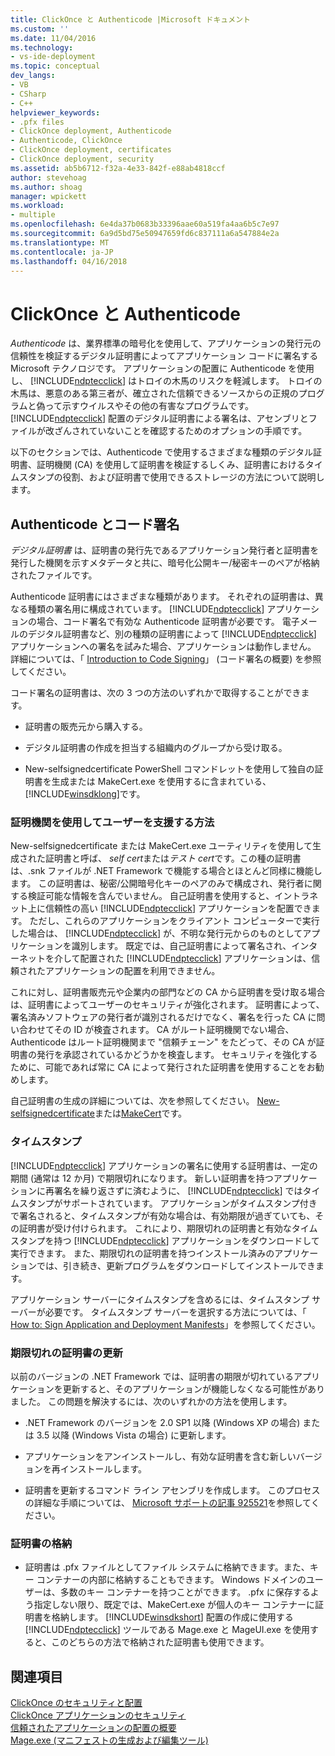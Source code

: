 ```yaml
---
title: ClickOnce と Authenticode |Microsoft ドキュメント
ms.custom: ''
ms.date: 11/04/2016
ms.technology:
- vs-ide-deployment
ms.topic: conceptual
dev_langs:
- VB
- CSharp
- C++
helpviewer_keywords:
- .pfx files
- ClickOnce deployment, Authenticode
- Authenticode, ClickOnce
- ClickOnce deployment, certificates
- ClickOnce deployment, security
ms.assetid: ab5b6712-f32a-4e33-842f-e88ab4818ccf
author: stevehoag
ms.author: shoag
manager: wpickett
ms.workload:
- multiple
ms.openlocfilehash: 6e4da37b0683b33396aae60a519fa4aa6b5c7e97
ms.sourcegitcommit: 6a9d5bd75e50947659fd6c837111a6a547884e2a
ms.translationtype: MT
ms.contentlocale: ja-JP
ms.lasthandoff: 04/16/2018
---
```

# <a name="clickonce-and-authenticode"></a>ClickOnce と Authenticode
*Authenticode* は、業界標準の暗号化を使用して、アプリケーションの発行元の信頼性を検証するデジタル証明書によってアプリケーション コードに署名する Microsoft テクノロジです。 アプリケーションの配置に Authenticode を使用し、 [!INCLUDE[ndptecclick](../deployment/includes/ndptecclick_md.md)] はトロイの木馬のリスクを軽減します。 トロイの木馬は、悪意のある第三者が、確立された信頼できるソースからの正規のプログラムと偽って示すウイルスやその他の有害なプログラムです。 [!INCLUDE[ndptecclick](../deployment/includes/ndptecclick_md.md)] 配置のデジタル証明書による署名は、アセンブリとファイルが改ざんされていないことを確認するためのオプションの手順です。  
  
 以下のセクションでは、Authenticode で使用するさまざまな種類のデジタル証明書、証明機関 (CA) を使用して証明書を検証するしくみ、証明書におけるタイムスタンプの役割、および証明書で使用できるストレージの方法について説明します。  
  
## <a name="authenticode-and-code-signing"></a>Authenticode とコード署名  
 *デジタル証明書* は、証明書の発行先であるアプリケーション発行者と証明書を発行した機関を示すメタデータと共に、暗号化公開キー/秘密キーのペアが格納されたファイルです。  
  
 Authenticode 証明書にはさまざまな種類があります。 それぞれの証明書は、異なる種類の署名用に構成されています。 [!INCLUDE[ndptecclick](../deployment/includes/ndptecclick_md.md)] アプリケーションの場合、コード署名で有効な Authenticode 証明書が必要です。 電子メールのデジタル証明書など、別の種類の証明書によって [!INCLUDE[ndptecclick](../deployment/includes/ndptecclick_md.md)] アプリケーションへの署名を試みた場合、アプリケーションは動作しません。 詳細については、「 [Introduction to Code Signing](http://go.microsoft.com/fwlink/?LinkId=179452)」 (コード署名の概要) を参照してください。  
  
 コード署名の証明書は、次の 3 つの方法のいずれかで取得することができます。  
  
-   証明書の販売元から購入する。  
  
-   デジタル証明書の作成を担当する組織内のグループから受け取る。  
  
-   New-selfsignedcertificate PowerShell コマンドレットを使用して独自の証明書を生成または MakeCert.exe を使用するに含まれている、[!INCLUDE[winsdklong](../deployment/includes/winsdklong_md.md)]です。  
  
### <a name="how-using-certificate-authorities-helps-users"></a>証明機関を使用してユーザーを支援する方法  
 New-selfsignedcertificate または MakeCert.exe ユーティリティを使用して生成された証明書と呼ば、 *self cert*または*テスト cert*です。この種の証明書は、.snk ファイルが .NET Framework で機能する場合とほとんど同様に機能します。 この証明書は、秘密/公開暗号化キーのペアのみで構成され、発行者に関する検証可能な情報を含んでいません。 自己証明書を使用すると、イントラネット上に信頼性の高い [!INCLUDE[ndptecclick](../deployment/includes/ndptecclick_md.md)] アプリケーションを配置できます。 ただし、これらのアプリケーションをクライアント コンピューターで実行した場合は、 [!INCLUDE[ndptecclick](../deployment/includes/ndptecclick_md.md)] が、不明な発行元からのものとしてアプリケーションを識別します。 既定では、自己証明書によって署名され、インターネットを介して配置された [!INCLUDE[ndptecclick](../deployment/includes/ndptecclick_md.md)] アプリケーションは、信頼されたアプリケーションの配置を利用できません。  
  
 これに対し、証明書販売元や企業内の部門などの CA から証明書を受け取る場合は、証明書によってユーザーのセキュリティが強化されます。 証明書によって、署名済みソフトウェアの発行者が識別されるだけでなく、署名を行った CA に問い合わせてその ID が検査されます。 CA がルート証明機関でない場合、Authenticode はルート証明機関まで "信頼チェーン" をたどって、その CA が証明書の発行を承認されているかどうかを検査します。 セキュリティを強化するために、可能であれば常に CA によって発行された証明書を使用することをお勧めします。  
  
 自己証明書の生成の詳細については、次を参照してください。 [New-selfsignedcertificate](https://technet.microsoft.com/itpro/powershell/windows/pkiclient/new-selfsignedcertificate)または[MakeCert](https://msdn.microsoft.com/library/windows/desktop/aa386968.aspx)です。  
  
### <a name="timestamps"></a>タイムスタンプ  
 [!INCLUDE[ndptecclick](../deployment/includes/ndptecclick_md.md)] アプリケーションの署名に使用する証明書は、一定の期間 (通常は 12 か月) で期限切れになります。 新しい証明書を持つアプリケーションに再署名を繰り返さずに済むように、 [!INCLUDE[ndptecclick](../deployment/includes/ndptecclick_md.md)] ではタイムスタンプがサポートされています。 アプリケーションがタイムスタンプ付きで署名されると、タイムスタンプが有効な場合は、有効期限が過ぎていても、その証明書が受け付けられます。 これにより、期限切れの証明書と有効なタイムスタンプを持つ [!INCLUDE[ndptecclick](../deployment/includes/ndptecclick_md.md)] アプリケーションをダウンロードして実行できます。 また、期限切れの証明書を持つインストール済みのアプリケーションでは、引き続き、更新プログラムをダウンロードしてインストールできます。  
  
 アプリケーション サーバーにタイムスタンプを含めるには、タイムスタンプ サーバーが必要です。 タイムスタンプ サーバーを選択する方法については、「 [How to: Sign Application and Deployment Manifests](../ide/how-to-sign-application-and-deployment-manifests.md)」を参照してください。  
  
### <a name="updating-expired-certificates"></a>期限切れの証明書の更新  
 以前のバージョンの .NET Framework では、証明書の期限が切れているアプリケーションを更新すると、そのアプリケーションが機能しなくなる可能性がありました。 この問題を解決するには、次のいずれかの方法を使用します。  
  
-   .NET Framework のバージョンを 2.0 SP1 以降 (Windows XP の場合) または 3.5 以降 (Windows Vista の場合) に更新します。  
  
-   アプリケーションをアンインストールし、有効な証明書を含む新しいバージョンを再インストールします。  
  
-   証明書を更新するコマンド ライン アセンブリを作成します。 このプロセスの詳細な手順については、 [Microsoft サポートの記事 925521](http://go.microsoft.com/fwlink/?LinkId=179454)を参照してください。  
  
### <a name="storing-certificates"></a>証明書の格納  
  
-   証明書は .pfx ファイルとしてファイル システムに格納できます。また、キー コンテナーの内部に格納することもできます。 Windows ドメインのユーザーは、多数のキー コンテナーを持つことができます。 .pfx に保存するよう指定しない限り、既定では、MakeCert.exe が個人のキー コンテナーに証明書を格納します。 [!INCLUDE[winsdkshort](../debugger/debug-interface-access/includes/winsdkshort_md.md)] 配置の作成に使用する [!INCLUDE[ndptecclick](../deployment/includes/ndptecclick_md.md)] ツールである Mage.exe と MageUI.exe を使用すると、このどちらの方法で格納された証明書も使用できます。  
  
## <a name="see-also"></a>関連項目  
 [ClickOnce のセキュリティと配置](../deployment/clickonce-security-and-deployment.md)   
 [ClickOnce アプリケーションのセキュリティ](../deployment/securing-clickonce-applications.md)   
 [信頼されたアプリケーションの配置の概要](../deployment/trusted-application-deployment-overview.md)   
 [Mage.exe (マニフェストの生成および編集ツール)](/dotnet/framework/tools/mage-exe-manifest-generation-and-editing-tool)